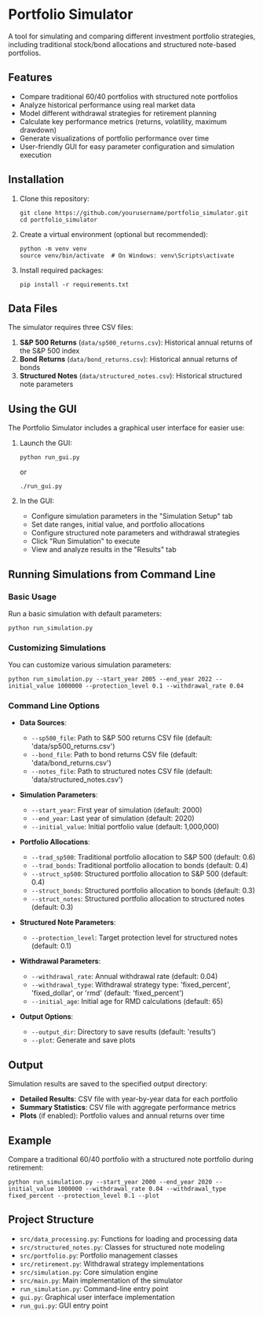 # Portfolio Simulator

A tool for simulating and comparing different investment portfolio strategies, including traditional stock/bond allocations and structured note-based portfolios.

## Features

- Compare traditional 60/40 portfolios with structured note portfolios
- Analyze historical performance using real market data
- Model different withdrawal strategies for retirement planning
- Calculate key performance metrics (returns, volatility, maximum drawdown)
- Generate visualizations of portfolio performance over time
- User-friendly GUI for easy parameter configuration and simulation execution

## Installation

1. Clone this repository:
   ```
   git clone https://github.com/yourusername/portfolio_simulator.git
   cd portfolio_simulator
   ```

2. Create a virtual environment (optional but recommended):
   ```
   python -m venv venv
   source venv/bin/activate  # On Windows: venv\Scripts\activate
   ```

3. Install required packages:
   ```
   pip install -r requirements.txt
   ```

## Data Files

The simulator requires three CSV files:

1. **S&P 500 Returns** (`data/sp500_returns.csv`): Historical annual returns of the S&P 500 index
2. **Bond Returns** (`data/bond_returns.csv`): Historical annual returns of bonds
3. **Structured Notes** (`data/structured_notes.csv`): Historical structured note parameters

## Using the GUI

The Portfolio Simulator includes a graphical user interface for easier use:

1. Launch the GUI:
   ```
   python run_gui.py
   ```
   or
   ```
   ./run_gui.py
   ```

2. In the GUI:
   - Configure simulation parameters in the "Simulation Setup" tab
   - Set date ranges, initial value, and portfolio allocations
   - Configure structured note parameters and withdrawal strategies
   - Click "Run Simulation" to execute
   - View and analyze results in the "Results" tab

## Running Simulations from Command Line

### Basic Usage

Run a basic simulation with default parameters:

```
python run_simulation.py
```

### Customizing Simulations

You can customize various simulation parameters:

```
python run_simulation.py --start_year 2005 --end_year 2022 --initial_value 1000000 --protection_level 0.1 --withdrawal_rate 0.04
```

### Command Line Options

- **Data Sources**:
  - `--sp500_file`: Path to S&P 500 returns CSV file (default: 'data/sp500_returns.csv')
  - `--bond_file`: Path to bond returns CSV file (default: 'data/bond_returns.csv')
  - `--notes_file`: Path to structured notes CSV file (default: 'data/structured_notes.csv')

- **Simulation Parameters**:
  - `--start_year`: First year of simulation (default: 2000)
  - `--end_year`: Last year of simulation (default: 2020)
  - `--initial_value`: Initial portfolio value (default: 1,000,000)

- **Portfolio Allocations**:
  - `--trad_sp500`: Traditional portfolio allocation to S&P 500 (default: 0.6)
  - `--trad_bonds`: Traditional portfolio allocation to bonds (default: 0.4)
  - `--struct_sp500`: Structured portfolio allocation to S&P 500 (default: 0.4)
  - `--struct_bonds`: Structured portfolio allocation to bonds (default: 0.3)
  - `--struct_notes`: Structured portfolio allocation to structured notes (default: 0.3)

- **Structured Note Parameters**:
  - `--protection_level`: Target protection level for structured notes (default: 0.1)

- **Withdrawal Parameters**:
  - `--withdrawal_rate`: Annual withdrawal rate (default: 0.04)
  - `--withdrawal_type`: Withdrawal strategy type: 'fixed_percent', 'fixed_dollar', or 'rmd' (default: 'fixed_percent')
  - `--initial_age`: Initial age for RMD calculations (default: 65)

- **Output Options**:
  - `--output_dir`: Directory to save results (default: 'results')
  - `--plot`: Generate and save plots

## Output

Simulation results are saved to the specified output directory:

- **Detailed Results**: CSV file with year-by-year data for each portfolio
- **Summary Statistics**: CSV file with aggregate performance metrics
- **Plots** (if enabled): Portfolio values and annual returns over time

## Example

Compare a traditional 60/40 portfolio with a structured note portfolio during retirement:

```
python run_simulation.py --start_year 2000 --end_year 2020 --initial_value 1000000 --withdrawal_rate 0.04 --withdrawal_type fixed_percent --protection_level 0.1 --plot
```

## Project Structure

- `src/data_processing.py`: Functions for loading and processing data
- `src/structured_notes.py`: Classes for structured note modeling
- `src/portfolio.py`: Portfolio management classes
- `src/retirement.py`: Withdrawal strategy implementations
- `src/simulation.py`: Core simulation engine
- `src/main.py`: Main implementation of the simulator
- `run_simulation.py`: Command-line entry point
- `gui.py`: Graphical user interface implementation
- `run_gui.py`: GUI entry point 